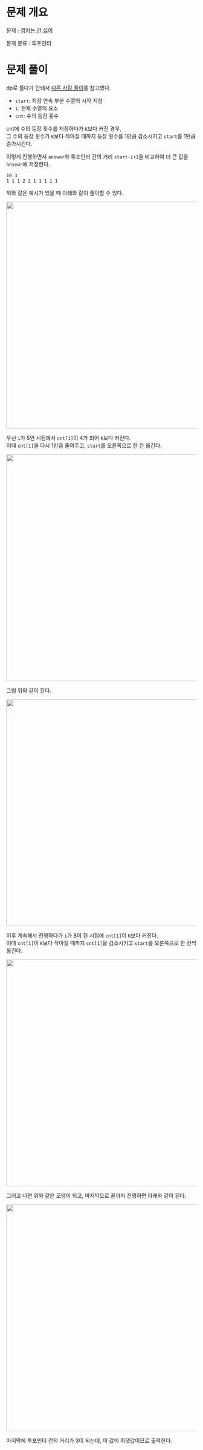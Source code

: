 # 문제 개요

문제 : [겹치는 건 싫어](https://www.acmicpc.net/problem/20922)

문제 분류 : 투포인터

# 문제 풀이

dp로 풀다가 안돼서 [다른 사람 풀이](https://ongveloper.tistory.com/299)를 참고했다.

- `start`: 최장 연속 부분 수열의 시작 지점
- `i`: 현재 수열의 요소
- `cnt`: 수의 등장 횟수

cnt에 수의 등장 횟수를 저장하다가 `K`보다 커진 경우,  
그 수의 등장 횟수가 `K`보다 작아질 때까지 등장 횟수를 1만큼 감소시키고 `start`를 1만큼 증가시킨다.

이렇게 진행하면서 `answer`와 투포인터 간의 거리 `start-i+1`을 비교하여 더 큰 값을 `ansewr`에 저장한다.

```
10 3
1 1 1 2 2 1 1 1 1 1
```

위와 같은 예시가 있을 때 아래와 같이 풀이할 수 있다.

<img src="https://github.com/nullyng/AlgorithmStudy/assets/57346428/1eda9586-1dd0-42e7-a9dd-d54227d18d97" width="600px">

우선 `i`가 5인 시점에서 `cnt[1]`이 4가 되어 `K`보다 커진다.  
이때 `cnt[1]`을 다시 1만큼 줄여주고, `start`를 오른쪽으로 한 칸 옮긴다.

<img src="https://github.com/nullyng/AlgorithmStudy/assets/57346428/1a255241-e043-4783-a496-fd742ea0c6a0" width="600px">

그럼 위와 같이 된다.

<img src="https://github.com/nullyng/AlgorithmStudy/assets/57346428/385cc0b0-e9ff-401b-95a9-7ea4b137b20a" width="600px">

이후 계속해서 진행하다가 `i`가 8이 된 시점에 `cnt[1]`이 `K`보다 커진다.  
이때 `cnt[1]`이 `K`보다 작아질 때까지 `cnt[1]`을 감소시키고 `start`를 오른쪽으로 한 칸씩 옮긴다.

<img src="https://github.com/nullyng/AlgorithmStudy/assets/57346428/5f19078a-2d1c-44e6-ac60-6bcfa03ced19" width="600px">

그러고 나면 위와 같은 모양이 되고, 마지막으로 끝까지 진행하면 아래와 같이 된다.

<img src="https://github.com/nullyng/AlgorithmStudy/assets/57346428/acc5959d-027d-492f-b798-5d16f86ca6b5" width="600px">

마지막에 투포인터 간의 거리가 3이 되는데, 이 값이 최댓값이므로 출력한다.
